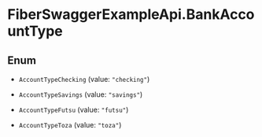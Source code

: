 # FiberSwaggerExampleApi.BankAccountType

## Enum


* `AccountTypeChecking` (value: `"checking"`)

* `AccountTypeSavings` (value: `"savings"`)

* `AccountTypeFutsu` (value: `"futsu"`)

* `AccountTypeToza` (value: `"toza"`)


